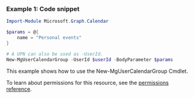 ### Example 1: Code snippet

```powershellImport-Module Microsoft.Graph.Calendar

$params = @{
	name = "Personal events"
}

# A UPN can also be used as -UserId.
New-MgUserCalendarGroup -UserId $userId -BodyParameter $params
```
This example shows how to use the New-MgUserCalendarGroup Cmdlet.
To learn about permissions for this resource, see the [permissions reference](/graph/permissions-reference).


